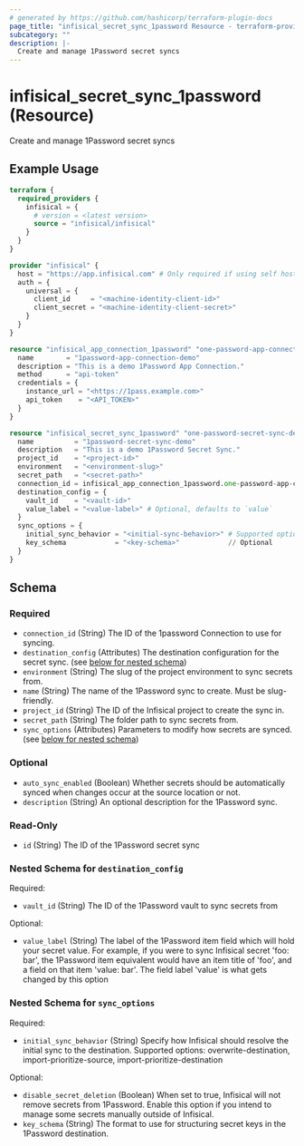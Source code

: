 ```yaml
---
# generated by https://github.com/hashicorp/terraform-plugin-docs
page_title: "infisical_secret_sync_1password Resource - terraform-provider-infisical"
subcategory: ""
description: |-
  Create and manage 1Password secret syncs
---
```


# infisical_secret_sync_1password (Resource)

Create and manage 1Password secret syncs

## Example Usage

```terraform
terraform {
  required_providers {
    infisical = {
      # version = <latest version>
      source = "infisical/infisical"
    }
  }
}

provider "infisical" {
  host = "https://app.infisical.com" # Only required if using self hosted instance of Infisical, default is https://app.infisical.com
  auth = {
    universal = {
      client_id     = "<machine-identity-client-id>"
      client_secret = "<machine-identity-client-secret>"
    }
  }
}

resource "infisical_app_connection_1password" "one-password-app-connection-demo" {
  name        = "1password-app-connection-demo"
  description = "This is a demo 1Password App Connection."
  method      = "api-token"
  credentials = {
    instance_url = "<https://1pass.example.com>"
    api_token    = "<API_TOKEN>"
  }
}

resource "infisical_secret_sync_1password" "one-password-secret-sync-demo" {
  name          = "1password-secret-sync-demo"
  description   = "This is a demo 1Password Secret Sync."
  project_id    = "<project-id>"
  environment   = "<environment-slug>"
  secret_path   = "<secret-path>"
  connection_id = infisical_app_connection_1password.one-password-app-connection-demo.id
  destination_config = {
    vault_id    = "<vault-id>"
    value_label = "<value-label>" # Optional, defaults to `value`
  }
  sync_options = {
    initial_sync_behavior = "<initial-sync-behavior>" # Supported options: overwrite-destination|import-prioritize-source|import-prioritize-destination
    key_schema            = "<key-schema>"            // Optional
  }
}
```

<!-- schema generated by tfplugindocs -->
## Schema

### Required

- `connection_id` (String) The ID of the 1password Connection to use for syncing.
- `destination_config` (Attributes) The destination configuration for the secret sync. (see [below for nested schema](#nestedatt--destination_config))
- `environment` (String) The slug of the project environment to sync secrets from.
- `name` (String) The name of the 1Password sync to create. Must be slug-friendly.
- `project_id` (String) The ID of the Infisical project to create the sync in.
- `secret_path` (String) The folder path to sync secrets from.
- `sync_options` (Attributes) Parameters to modify how secrets are synced. (see [below for nested schema](#nestedatt--sync_options))

### Optional

- `auto_sync_enabled` (Boolean) Whether secrets should be automatically synced when changes occur at the source location or not.
- `description` (String) An optional description for the 1Password sync.

### Read-Only

- `id` (String) The ID of the 1Password secret sync

<a id="nestedatt--destination_config"></a>
### Nested Schema for `destination_config`

Required:

- `vault_id` (String) The ID of the 1Password vault to sync secrets from

Optional:

- `value_label` (String) The label of the 1Password item field which will hold your secret value. For example, if you were to sync Infisical secret 'foo: bar', the 1Password item equivalent would have an item title of 'foo', and a field on that item 'value: bar'. The field label 'value' is what gets changed by this option


<a id="nestedatt--sync_options"></a>
### Nested Schema for `sync_options`

Required:

- `initial_sync_behavior` (String) Specify how Infisical should resolve the initial sync to the destination. Supported options: overwrite-destination, import-prioritize-source, import-prioritize-destination

Optional:

- `disable_secret_deletion` (Boolean) When set to true, Infisical will not remove secrets from 1Password. Enable this option if you intend to manage some secrets manually outside of Infisical.
- `key_schema` (String) The format to use for structuring secret keys in the 1Password destination.
